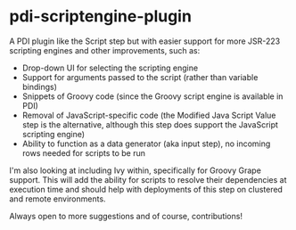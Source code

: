 pdi-scriptengine-plugin
=======================

A PDI plugin like the Script step but with easier support for more JSR-223 scripting engines and other improvements, such as:

- Drop-down UI for selecting the scripting engine
- Support for arguments passed to the script (rather than variable bindings)
- Snippets of Groovy code (since the Groovy script engine is available in PDI)
- Removal of JavaScript-specific code (the Modified Java Script Value step is the alternative, although this step does support the JavaScript scripting engine)
- Ability to function as a data generator (aka input step), no incoming rows needed for scripts to be run


I'm also looking at including Ivy within, specifically for Groovy Grape support. This will add the ability for scripts to resolve their dependencies at execution time and should help with deployments of this step on clustered and remote environments.

Always open to more suggestions and of course, contributions!
